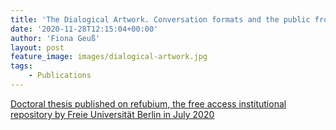 ```yaml
---
title: 'The Dialogical Artwork. Conversation formats and the public from Art Workers Coalition to Group Material and New Genre Public Art'
date: '2020-11-28T12:15:04+00:00'
author: 'Fiona Geuß'
layout: post
feature_image: images/dialogical-artwork.jpg
tags:
    - Publications
---
```


[Doctoral thesis published on refubium, the free access institutional repository by Freie Universität Berlin in July 2020](https://refubium.fu-berlin.de/handle/fub188/27748)